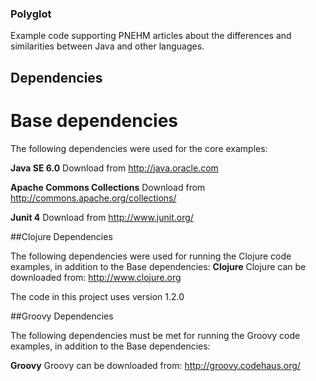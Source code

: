 ### Polyglot

Example code supporting PNEHM articles about the differences and similarities between Java and other languages. 

## Dependencies

# Base dependencies

The following dependencies were used for the core examples:

**Java SE 6.0**
Download from http://java.oracle.com

**Apache Commons Collections**
Download from http://commons.apache.org/collections/

**Junit 4**
Download from http://www.junit.org/ 

##Clojure Dependencies

The following dependencies were used for running the Clojure code examples, in addition to the Base dependencies:
**Clojure**
Clojure can be downloaded from: http://www.clojure.org

The code in this project uses version 1.2.0 

##Groovy Dependencies

The following dependencies must be met for running the Groovy code examples, in addition to the Base dependencies:

**Groovy**
Groovy can be downloaded from: http://groovy.codehaus.org/ 
